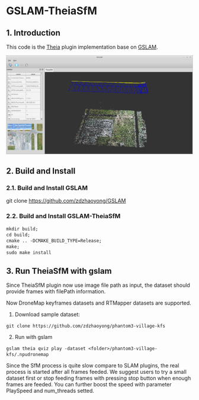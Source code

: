 # GSLAM-TheiaSfM

## 1. Introduction

This code is the [Theia](http://www.theia-sfm.org/) plugin implementation base on [GSLAM](https://github.com/zdzhaoyong/GSLAM).

![GSLAM-TheiaSfM](./data/images/gslam_theiaSfM.png)

## 2. Build and Install
### 2.1. Build and Install GSLAM

git clone https://github.com/zdzhaoyong/GSLAM

### 2.2. Build and Install GSLAM-TheiaSfM

```
mkdir build;
cd build;
cmake .. -DCMAKE_BUILD_TYPE=Release;
make;
sudo make install
```

## 3. Run TheiaSfM with gslam
Since TheiaSfM plugin now use image file path as input, the dataset should provide frames with filePath information.

Now DroneMap keyframes datasets and RTMapper datasets are supported.

1. Download sample dataset:

```
git clone https://github.com/zdzhaoyong/phantom3-village-kfs
```

2. Run with gslam

```
gslam theia qviz play -dataset <folder>/phantom3-village-kfs/.npudronemap
```

Since the SfM process is quite slow compare to SLAM plugins, the real process is started after all frames feeded. We suggest users to try a small dataset first or stop feeding frames with pressing stop button when enough frames are feeded. You can further boost the speed with parameter PlaySpeed and num_threads setted.

